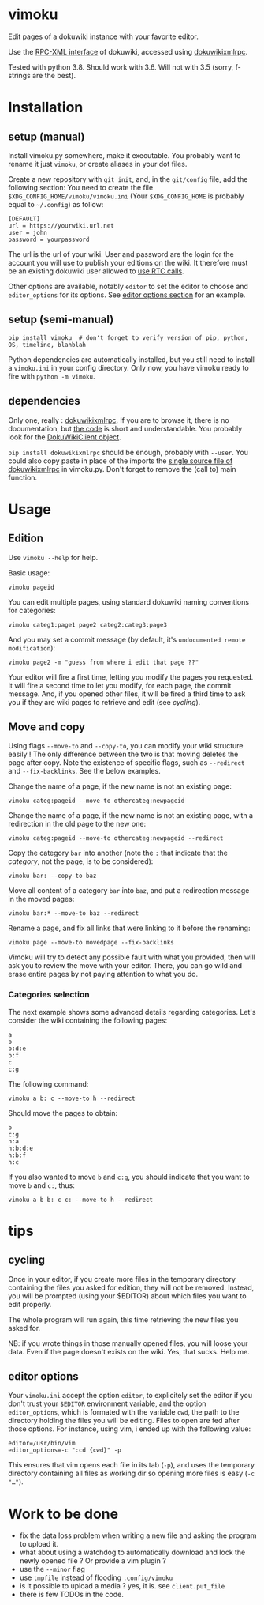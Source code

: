 # vimoku

Edit pages of a dokuwiki instance with your favorite editor.

Use the [RPC-XML interface](https://www.dokuwiki.org/devel:xmlrpc) of dokuwiki, accessed using [dokuwikixmlrpc](https://github.com/kynan/dokuwikixmlrpc).

Tested with python 3.8. Should work with 3.6. Will not with 3.5 (sorry, f-strings are the best).


# Installation
## setup (manual)
Install vimoku.py somewhere, make it executable. You probably want to rename it just `vimoku`, or create aliases in your dot files.

Create a new repository with `git init`, and, in the `git/config` file, add the following section:
You need to create the file `$XDG_CONFIG_HOME/vimoku/vimoku.ini` (Your `$XDG_CONFIG_HOME` is probably equal to `~/.config`) as follow:

    [DEFAULT]
    url = https://yourwiki.url.net
    user = john
    password = yourpassword

The url is the url of your wiki. User and password are the login for the account you will use to publish your editions on the wiki.
It therefore must be an existing dokuwiki user allowed to [use RTC calls](https://www.dokuwiki.org/devel:xmlrpc#get_it_working).

Other options are available, notably `editor` to set the editor to choose and `editor_options` for its options. See [editor options section](#editor-options) for an example.

## setup (semi-manual)

    pip install vimoku  # don't forget to verify version of pip, python, OS, timeline, blahblah

Python dependencies are automatically installed, but you still need to install a `vimoku.ini` in your config directory. Only now, you have vimoku ready to fire with `python -m vimoku`.


## dependencies
Only one, really : [dokuwikixmlrpc](https://github.com/kynan/dokuwikixmlrpc).
If you are to browse it, there is no documentation, but [the code](https://github.com/kynan/dokuwikixmlrpc/blob/master/dokuwikixmlrpc.py)
is short and understandable. You probably look for the [DokuWikiClient object](https://github.com/kynan/dokuwikixmlrpc/blob/master/dokuwikixmlrpc.py#L128).

`pip install dokuwikixmlrpc` should be enough, probably with `--user`.
You could also copy paste in place of the imports the [single source file of dokuwikixmlrpc](https://github.com/kynan/dokuwikixmlrpc/blob/master/dokuwikixmlrpc.py) in vimoku.py. Don't forget to remove the (call to) main function.




# Usage

## Edition
Use `vimoku --help` for help.

Basic usage:

    vimoku pageid

You can edit multiple pages, using standard dokuwiki naming conventions for categories:

    vimoku categ1:page1 page2 categ2:categ3:page3

And you may set a commit message (by default, it's `undocumented remote modification`):

    vimoku page2 -m "guess from where i edit that page ??"

Your editor will fire a first time, letting you modify the pages you requested. It will fire a second time to let you modify, for each page, the commit message.
And, if you opened other files, it will be fired a third time to ask you if they are wiki pages to retrieve and edit (see *cycling*).


## Move and copy
Using flags `--move-to` and `--copy-to`, you can modify your wiki structure easily !
The only difference between the two is that moving deletes the page after copy.
Note the existence of specific flags, such as `--redirect` and `--fix-backlinks`. See the below examples.

Change the name of a page, if the new name is not an existing page:

    vimoku categ:pageid --move-to othercateg:newpageid

Change the name of a page, if the new name is not an existing page, with a redirection in the old page to the new one:

    vimoku categ:pageid --move-to othercateg:newpageid --redirect

Copy the category `bar` into another (note the `:` that indicate that the *category*, not the page, is to be considered):

    vimoku bar: --copy-to baz

Move all content of a category `bar` into `baz`, and put a redirection message in the moved pages:

    vimoku bar:* --move-to baz --redirect

Rename a page, and fix all links that were linking to it before the renaming:

    vimoku page --move-to movedpage --fix-backlinks

Vimoku will try to detect any possible fault with what you provided,
then will ask you to review the move with your editor. There, you can go wild and erase entire pages by not paying attention to what you do.


### Categories selection
The next example shows some advanced details regarding categories.
Let's consider the wiki containing the following pages:

    a
    b
    b:d:e
    b:f
    c
    c:g

The following command:

    vimoku a b: c --move-to h --redirect

Should move the pages to obtain:

    b
    c:g
    h:a
    h:b:d:e
    h:b:f
    h:c

If you also wanted to move `b` and `c:g`, you should indicate that you want to move `b` and `c:`, thus:

    vimoku a b b: c c: --move-to h --redirect



# tips
## cycling
Once in your editor, if you create more files in the temporary directory containing the files you asked for edition, they will not be removed.
Instead, you will be prompted (using your $EDITOR) about which files you want to edit properly.

The whole program will run again, this time retrieving the new files you asked for.

NB: if you wrote things in those manually opened files, you will loose your data. Even if the page doesn't exists on the wiki. Yes, that sucks. Help me.


## editor options
Your `vimoku.ini` accept the option `editor`, to explicitely set the editor if you don't trust your `$EDITOR` environment variable, and the option `editor_options`, which is formated with the variable `cwd`, the path to the directory holding the files you will be editing. Files to open are fed after those options.
For instance, using vim, i ended up with the following value:

    editor=/usr/bin/vim
    editor_options=-c ":cd {cwd}" -p

This ensures that vim opens each file in its tab (`-p`), and uses the temporary directory containing all files as working dir so opening more files is easy (`-c "…"`).


# Work to be done

- fix the data loss problem when writing a new file and asking the program to upload it.
- what about using a watchdog to automatically download and lock the newly opened file ? Or provide a vim plugin ?
- use the `--minor` flag
- use `tmpfile` instead of flooding `.config/vimoku`
- is it possible to upload a media ? yes, it is. see `client.put_file`
- there is few TODOs in the code.
